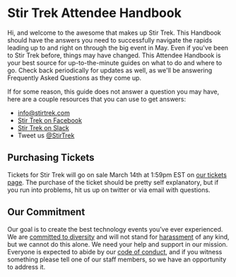 # Stir Trek Attendee Handbook
<div class="icon-hr"></div>

Hi, and welcome to the awesome that makes up Stir Trek.  This Handbook should have the answers you need to successfully navigate the rapids leading up to and right on through the big event in May.  Even if you've been to Stir Trek before, things may have changed.  This Attendee Handbook is your best source for up-to-the-minute guides on what to do and where to go.  Check back periodically for updates as well, as we'll be answering Frequently Asked Questions as they come up.

If for some reason, this guide does not answer a question you may have, here are a couple resources that you can use to get answers:

* [info@stirtrek.com](mailto:info@stirtrek.com)
* [Stir Trek on Facebook](http://www.facebook.com/StirTrek)
* [Stir Trek on Slack](http://StirTrek.slack.com)
* Tweet us [@StirTrek](https://twitter.com/StirTrek)


## Purchasing Tickets
Tickets for Stir Trek will go on sale March 14th at 1:59pm EST on [our tickets page](https://stirtrek2018.eventbrite.com/). The purchase of the ticket should be pretty self explanatory, but if you run into problems, hit us up on twitter or via email with questions.

## Our Commitment
Our goal is to create the best technology events you’ve ever experienced. We are [committed to diversity](/Info/CommitmentToDiversity) and will not stand for [harassment](/Info/AntiHarassmentPolicy) of any kind, but we cannot do this alone. We need your help and support in our mission. Everyone is expected to abide by our [code of conduct](/Info/CodeOfConduct), and if you witness something please tell one of our staff members, so we have an opportunity to address it.
